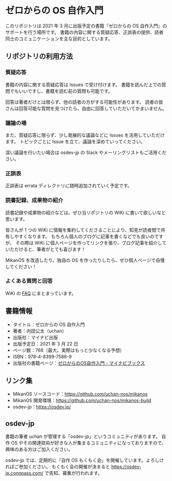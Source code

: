 # ゼロからの OS 自作入門

このリポジトリは 2021 年 3 月に出版予定の書籍『ゼロからの OS 自作入門』のサポートを行う場所です。
書籍の内容に関する質疑応答、正誤表の提供、読者同士のコミュニケーションを主な目的としています。

## リポジトリの利用方法

### 質疑応答

書籍の内容に関する質疑応答は Issues で受け付けます。
書籍を読んだ上での質問でもいいですし、書籍を読む前の質問も可能です。

回答は著者だけとは限らず、他の読者の方がする可能性があります。
読者の皆さんは回答可能な質問を見つけたら、自由に回答していただいてかまいません。

### 議論の場

また、質疑応答に限らず、少し発展的な議論などに Issues を活用していただけます。
トピックごとに Issue を立て、議論を深めていってください。

深い議論を行いたい場合は osdev-jp の Slack やメーリングリストもご活用ください。

### 正誤表

正誤表は errata ディレクトリに随時追加されていく予定です。

### 読書記録、成果物の紹介

読書記録や成果物の紹介などは、ぜひ当リポジトリの WiKi に書いて欲しいなと思います。

皆さんが 1 つの WiKi に情報を集約してくださることにより、知見が読者間で共有しやすくなります。
もちろん個人のブログに記事を書くなどでも良いのですが、
その際は WiKi に個人ページを作ってリンクを張り、ブログ記事を紹介していただけると、筆者がとても喜びます！

MikanOS を改造したり、独自の OS を作ったりしたら、ぜひ個人ページで自慢してください！

### よくある質問と回答

WiKi の [FAQ](https://github.com/uchan-nos/os-from-zero/wiki/FAQ) にまとまっています。

## 書籍情報

- タイトル：ゼロからの OS 自作入門
- 著者：内田公太（uchan）
- 出版社：マイナビ出版
- 出版予定日：2021 年 3 月 22 日
- ページ数：768（最大。実際はもっと少なくなる予想）
- ISBN：978-4-8399-7586-9
- 出版社の書籍ページ：[ゼロからのOS自作入門 - マイナビブックス](https://book.mynavi.jp/ec/products/detail/id=121220)

## リンク集

- MikanOS ソースコード：https://github.com/uchan-nos/mikanos
- MikanOS 開発環境：https://github.com/uchan-nos/mikanos-build
- osdev-jp：https://osdev.jp/

## osdev-jp

書籍の筆者 uchan が管理する「osdev-jp」というコミュニティがあります。
自作 OS やその関連技術が好きな人が集まるコミュニティになっておりますので、興味のある方はご加入ください。

osdev-jp では、定期的に「自作 OS もくもく会」を開催しています。よろしければご参加ください。
もくもく会の開催が決まると https://osdev-jp.connpass.com/ で告知、募集が行われます。
